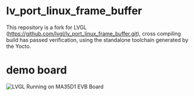 # lv_port_linux_frame_buffer
 This repository is a fork for LVGL (https://github.com/lvgl/lv_port_linux_frame_buffer.git), cross compiling build has passed verification, using the standalone toolchain generated by the Yocto.

# demo board
![LVGL Running on MA35D1 EVB Board](docs/images/ma35d1.JPG)
